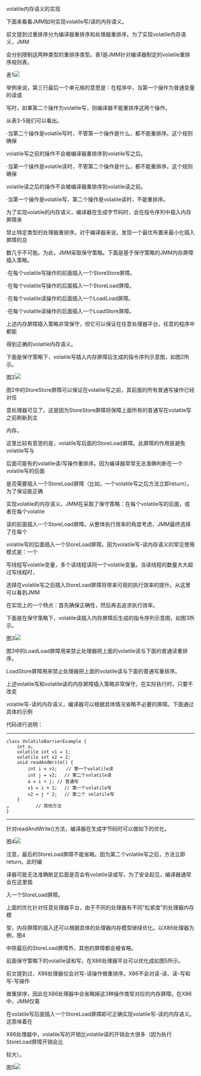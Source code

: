 volatile内存语义的实现

下面来看看JMM如何实现volatile写/读的内存语义。

前文提到过重排序分为编译器重排序和处理器重排序。为了实现volatile内存语义，JMM

会分别限制这两种类型的重排序类型。表1是JMM针对编译器制定的volatile重排序规则表。

表1![](/assets/import-3-4-4-1.png)

举例来说，第三行最后一个单元格的意思是：在程序中，当第一个操作为普通变量的读或

写时，如果第二个操作为volatile写，则编译器不能重排序这两个操作。

从表3-5我们可以看出。

·当第二个操作是volatile写时，不管第一个操作是什么，都不能重排序。这个规则确保

volatile写之前的操作不会被编译器重排序到volatile写之后。

·当第一个操作是volatile读时，不管第二个操作是什么，都不能重排序。这个规则确保

volatile读之后的操作不会被编译器重排序到volatile读之前。

·当第一个操作是volatile写，第二个操作是volatile读时，不能重排序。

为了实现volatile的内存语义，编译器在生成字节码时，会在指令序列中插入内存屏障来

禁止特定类型的处理器重排序。对于编译器来说，发现一个最优布置来最小化插入屏障的总

数几乎不可能。为此，JMM采取保守策略。下面是基于保守策略的JMM内存屏障插入策略。

·在每个volatile写操作的前面插入一个StoreStore屏障。

·在每个volatile写操作的后面插入一个StoreLoad屏障。

·在每个volatile读操作的后面插入一个LoadLoad屏障。

·在每个volatile读操作的后面插入一个LoadStore屏障。

上述内存屏障插入策略非常保守，但它可以保证在任意处理器平台，任意的程序中都能

得到正确的volatile内存语义。

下面是保守策略下，volatile写插入内存屏障后生成的指令序列示意图，如图2所示。



图2![](/assets/import-3-4-4-2.png)

图2中的StoreStore屏障可以保证在volatile写之前，其前面的所有普通写操作已经对任

意处理器可见了。这是因为StoreStore屏障将保障上面所有的普通写在volatile写之前刷新到主

内存。

这里比较有意思的是，volatile写后面的StoreLoad屏障。此屏障的作用是避免volatile写与

后面可能有的volatile读/写操作重排序。因为编译器常常无法准确判断在一个volatile写的后面

是否需要插入一个StoreLoad屏障（比如，一个volatile写之后方法立即return）。为了保证能正确

实现volatile的内存语义，JMM在采取了保守策略：在每个volatile写的后面，或者在每个volatile

读的前面插入一个StoreLoad屏障。从整体执行效率的角度考虑，JMM最终选择了在每个

volatile写的后面插入一个StoreLoad屏障。因为volatile写-读内存语义的常见使用模式是：一个

写线程写volatile变量，多个读线程读同一个volatile变量。当读线程的数量大大超过写线程时，

选择在volatile写之后插入StoreLoad屏障将带来可观的执行效率的提升。从这里可以看到JMM

在实现上的一个特点：首先确保正确性，然后再去追求执行效率。

下面是在保守策略下，volatile读插入内存屏障后生成的指令序列示意图，如图3所示。



图3![](/assets/import-3-4-4-3.png)

图3中的LoadLoad屏障用来禁止处理器把上面的volatile读与下面的普通读重排序。

LoadStore屏障用来禁止处理器把上面的volatile读与下面的普通写重排序。

上述volatile写和volatile读的内存屏障插入策略非常保守。在实际执行时，只要不改变

volatile写-读的内存语义，编译器可以根据具体情况省略不必要的屏障。下面通过具体的示例

代码进行说明：

---

```
class VolatileBarrierExample {
    int a;
    volatile int v1 = 1;
    volatile int v2 = 2;
    void readAndWrite() {
        int i = v1;　　// 第一个volatile读
        int j = v2; 　// 第二个volatile读
        a = i + j; // 普通写
        v1 = i + 1; 　// 第一个volatile写
        v2 = j * 2; 　// 第二个 volatile写
    }
…　　　　　　// 其他方法
}
```

---

针对readAndWrite\(\)方法，编译器在生成字节码时可以做如下的优化。

图4![](/assets/import-3-4-4-4.png)

注意，最后的StoreLoad屏障不能省略。因为第二个volatile写之后，方法立即return。此时编

译器可能无法准确断定后面是否会有volatile读或写，为了安全起见，编译器通常会在这里插

入一个StoreLoad屏障。

上面的优化针对任意处理器平台，由于不同的处理器有不同“松紧度”的处理器内存模

型，内存屏障的插入还可以根据具体的处理器内存模型继续优化。以X86处理器为例，图4

中除最后的StoreLoad屏障外，其他的屏障都会被省略。

前面保守策略下的volatile读和写，在X86处理器平台可以优化成如图5所示。

前文提到过，X86处理器仅会对写-读操作做重排序。X86不会对读-读、读-写和写-写操作

做重排序，因此在X86处理器中会省略掉这3种操作类型对应的内存屏障。在X86中，JMM仅需

在volatile写后面插入一个StoreLoad屏障即可正确实现volatile写-读的内存语义。这意味着在

X86处理器中，volatile写的开销比volatile读的开销会大很多（因为执行StoreLoad屏障开销会比

较大）。



图5![](/assets/import-3-4-4-5.png)




